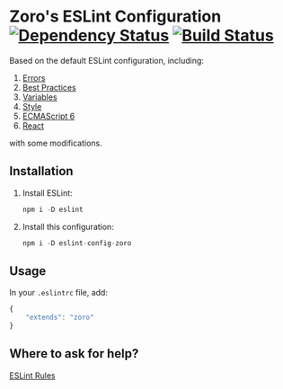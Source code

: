 # Zoro's ESLint Configuration [![Dependency Status](https://david-dm.org/nonoroazoro/eslint-config-zoro.svg?style=flat-square)](https://david-dm.org/nonoroazoro/eslint-config-zoro) [![Build Status](https://travis-ci.org/nonoroazoro/eslint-config-zoro.svg?branch=master)](https://travis-ci.org/nonoroazoro/eslint-config-zoro)

Based on the default ESLint configuration, including:

1.  [Errors](http://eslint.org/docs/rules/#possible-errors)
2.  [Best Practices](http://eslint.org/docs/rules/#best-practices)
3.  [Variables](http://eslint.org/docs/rules/#variables)
4.  [Style](http://eslint.org/docs/rules/#stylistic-issues)
5.  [ECMAScript 6](http://eslint.org/docs/rules/#ecmascript-6)
6.  [React](https://github.com/yannickcr/eslint-plugin-react)

with some modifications.

## Installation

1.  Install ESLint:

    ```javascript
    npm i -D eslint
    ```

2.  Install this configuration:

    ```javascript
    npm i -D eslint-config-zoro
    ```

## Usage

In your `.eslintrc` file, add:

```javascript
{
    "extends": "zoro"
}
```

## Where to ask for help?

[ESLint Rules](http://eslint.org/docs/rules/)
